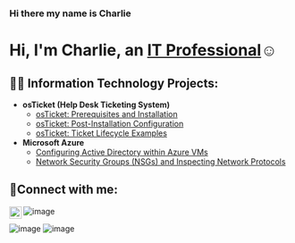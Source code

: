 ### Hi there my name is Charlie
<h1>Hi, I'm Charlie, an <a href="https://linkedin.com/in/CharlieTorres84">IT Professional</a>☺</h1> 

<h2>👨‍💻 Information Technology Projects:</h2>

- <b>osTicket (Help Desk Ticketing System)</b>
  - [osTicket: Prerequisites and Installation](https://github.com/joshmadakorcc/osticket-prereqs)
  - [osTicket: Post-Installation Configuration](https://github.com/CharlieTorres84/post-install-config)
  - [osTicket: Ticket Lifecycle Examples](https://github.com/CharlieTorres84/ticket-lifecycle)
- <b>Microsoft Azure</b>
  - [Configuring  Active Directory within Azure VMs](https://github.com/CharlieTorres84/configure-ad)
  - [Network Security Groups (NSGs) and Inspecting Network Protocols](https://github.com/CharlieTorres84/azure-network-protocols)

<h2>🤳Connect with me:</h2>

[<img align="left" alt="Charlie | LinkedIn" width="22px" src="" />][linkedin]
![image](https://github.com/CharlieTorres84/CharlieTorres84/assets/132946208/9192effb-c519-4bd7-9cc1-6149745fa1c7)

[linkedin]: https://linkedin.com/in/charlie-torres-26b004276
[youtube]: http://www.youtube.com/@SAVAGEGames390
![image](https://github.com/CharlieTorres84/CharlieTorres84/assets/132946208/c2024e5a-fc81-45a8-baf0-7034e4c751f3)
![image](https://github.com/CharlieTorres84/CharlieTorres84/assets/132946208/6c8de234-bbb5-4a61-adf1-7d116a384198)
